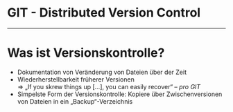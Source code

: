 # GIT - Distributed Version Control

---
# Was ist Versionskontrolle?
 * Dokumentation von Veränderung von Dateien über der Zeit
 * Wiederherstellbarkeit früherer Versionen <br>
   ⇒ „If you skrew things up […], you can easily recover“ – *pro GIT*
 * Simpelste Form der Versionskontrolle: Kopiere über Zwischenversionen
   von Dateien in ein „Backup“-Verzeichnis

